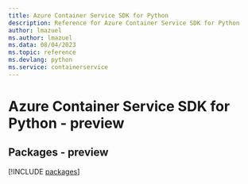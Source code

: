 ```yaml
---
title: Azure Container Service SDK for Python
description: Reference for Azure Container Service SDK for Python
author: lmazuel
ms.author: lmazuel
ms.data: 08/04/2023
ms.topic: reference
ms.devlang: python
ms.service: containerservice
---
```

# Azure Container Service SDK for Python - preview
## Packages - preview
[!INCLUDE [packages](container-service-index.md)]